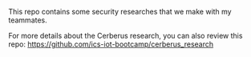 This repo contains some security researches that we make with my teammates. 

For more details about the Cerberus research, you can also review this repo: https://github.com/ics-iot-bootcamp/cerberus_research
